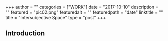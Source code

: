 +++
author = ""
categories = ["WORK"]
date = "2017-10-10"
description = ""
featured = "pic02.png"
featuredalt = ""
featuredpath = "date"
linktitle = ""
title = "Intersubjective Space"
type = "post"
+++

## Introduction
